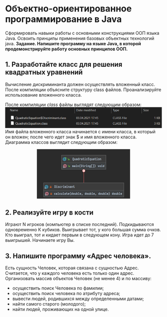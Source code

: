 # Объектно-ориентированное программирование в Java
Сформировать навыки работы с основными конструкциями ООП языка Java.
Освоить принципы применения базовых объектных технологий java.
**Задание. Напишите программу на языке Java, в которой продемонстрируйте
работу основных принципов ООП.**

## 1. Разработайте класс для решения квадратных уравнений
Вычисление дискриминанта должен осуществлять вложенный класс. После компиляции объясните структуру class файлов. 
Проанализируйте использование вложенного класса.

После компиляции _class_ файлы выглядят следующим образом:
![](resources/files.png)
Имя файла вложенного класса начинается с имени класса, в который он вложен; после чего идет знак $ и имя вложенного класса. \
Диаграмма классов выглядит следующим образом:
<p align="center">
  <img src="resources/UML.png" />
</p>

## 2. Реализуйте игру в кости
Играют N игроков (компьютер в списке последний).
Подкидываются одновременно К кубиков. Выигрывает тот, у кого большая
сумма очков. Кто выиграл, тот и кидает первым в следующем кону. Игра идет
до 7 выигрышей. Начинаете игру Вы.

## 3. Напишите программу «Адрес человека».
Есть сущность Человек, которая
связана с сущностью Адрес. Считается, что у каждого человека есть только
один адрес. Организовать массив объектов Человек (не менее 4) и по массиву:
* осуществить поиск Человека по фамилии;
* осуществить поиск человека по атрибуту адреса;
* вывести людей, родившихся между определенными датами;
* найти самого старого (молодого);
* найти людей, проживающих на одной улице.